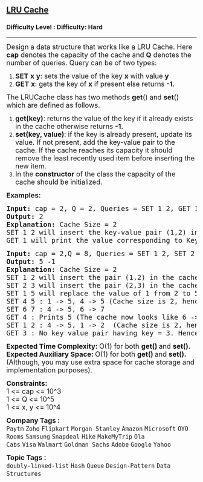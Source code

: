 <h2><a href="https://www.geeksforgeeks.org/problems/lru-cache/1?page=12&sortBy=submissions">LRU Cache</a></h2><h3>Difficulty Level : Difficulty: Hard</h3><hr><div class="problems_problem_content__Xm_eO"><p><span style="font-size: 18px;">Design a data structure that works like a LRU Cache. Here <strong>cap</strong>&nbsp;denotes&nbsp;the capacity of the cache and <strong>Q</strong> denotes the number of queries. Query can be </span><span style="font-size: 18px;">of two types:</span></p>
<ol>
<li><span style="font-size: 18px;"><strong>SET</strong> <strong>x</strong> <strong>y</strong>: sets the value of the key <strong>x</strong> with value <strong>y</strong> </span></li>
<li><span style="font-size: 18px;"><strong>GET</strong> <strong>x</strong>: gets the key of <strong>x</strong> if present else returns <strong>-1</strong>.</span></li>
</ol>
<p><span style="font-size: 18px;">The LRUCache class has two methods <strong>get</strong>() and <strong>set</strong>() which are defined as follows.</span></p>
<ol>
<li><span style="font-size: 18px;"><strong>get(key)</strong>: returns the value of the key if it&nbsp;already exists in the cache otherwise returns <strong>-1.</strong></span></li>
<li><span style="font-size: 18px;"><strong>set(key, value)</strong>: if the key is already present, update its value. If not present, add the key-value pair to the cache. If the cache reaches its capacity it should remove the least recently used item before inserting the new item.</span></li>
<li><span style="font-size: 18px;">In the <strong>constructor</strong> of the class the capacity of the cache should be initialized.</span></li>
</ol>
<p><span style="font-size: 18px;"><strong>Examples:</strong></span></p>
<pre><span style="font-size: 18px;"><strong>Input: </strong>cap = 2, Q = 2, Queries = SET 1 2, GET 1
<strong>Output: </strong>2<strong>
Explanation: </strong>Cache Size = 2
SET 1 2 will insert the key-value pair (1,2) in the cache,
GET 1 will print the value corresponding to Key 1, ie 2.</span></pre>
<pre><span style="font-size: 18px;"><strong>Input: </strong>cap = 2,Q = 8, Queries = SET 1 2, SET 2 3, SET 1 5, SET 4 5, SET 6 7, GET 4, SET 1 2, GET 3
<strong>Output: </strong>5 -1<strong>
Explanation: </strong>Cache Size = 2
SET 1 2 will insert the pair (1,2) in the cache.
SET 2 3 will insert the pair (2,3) in the cache: 1-&gt;2, 2-&gt;3(the most recently used one is kept at the rightmost position)&nbsp;
SET 1 5 will replace the value of 1 from 2 to 5 : 2 -&gt; 3, 1 -&gt; 5
SET 4 5 : 1 -&gt; 5, 4 -&gt; 5 (Cache size is 2, hence we delete the least recently used key-value pair)
SET 6 7 : 4 -&gt; 5, 6 -&gt; 7&nbsp;
GET 4 : Prints 5 (The cache now looks like 6 -&gt; 7, 4-&gt;5)
SET 1 2 : 4 -&gt; 5, 1 -&gt; 2  (Cache size is 2, hence we delete the least recently used key-value pair)
GET 3 : No key value pair having key = 3. Hence, -1 is printed.</span></pre>
<p><span style="font-size: 18px;"><strong>Expected Time Complexity: </strong>O(1) for both&nbsp;<strong>get()&nbsp;</strong>and <strong>set().</strong><br><strong>Expected Auxiliary Space:&nbsp;</strong>O(1) for&nbsp;both&nbsp;<strong>get()&nbsp;</strong>and&nbsp;<strong>set().&nbsp;</strong><br>(Although, you may use extra space for cache storage and implementation purposes).</span></p>
<p><span style="font-size: 18px;"><strong>Constraints:</strong><br>1 &lt;= cap&nbsp;&lt;= 10^3<br>1 &lt;= Q &lt;= 10^5<br>1 &lt;= x, y &lt;= 10^4</span></p></div><p><span style=font-size:18px><strong>Company Tags : </strong><br><code>Paytm</code>&nbsp;<code>Zoho</code>&nbsp;<code>Flipkart</code>&nbsp;<code>Morgan Stanley</code>&nbsp;<code>Amazon</code>&nbsp;<code>Microsoft</code>&nbsp;<code>OYO Rooms</code>&nbsp;<code>Samsung</code>&nbsp;<code>Snapdeal</code>&nbsp;<code>Hike</code>&nbsp;<code>MakeMyTrip</code>&nbsp;<code>Ola Cabs</code>&nbsp;<code>Visa</code>&nbsp;<code>Walmart</code>&nbsp;<code>Goldman Sachs</code>&nbsp;<code>Adobe</code>&nbsp;<code>Google</code>&nbsp;<code>Yahoo</code>&nbsp;<br><p><span style=font-size:18px><strong>Topic Tags : </strong><br><code>doubly-linked-list</code>&nbsp;<code>Hash</code>&nbsp;<code>Queue</code>&nbsp;<code>Design-Pattern</code>&nbsp;<code>Data Structures</code>&nbsp;